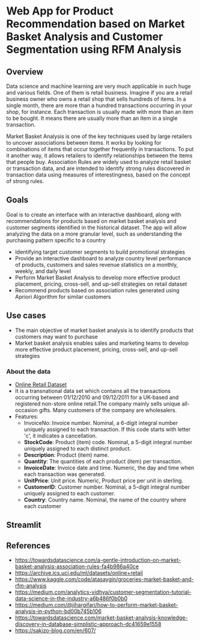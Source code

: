 # Web App for Product Recommendation based on Market Basket Analysis and Customer Segmentation using RFM Analysis

## Overview
Data science and machine learning are very much applicable in such huge and various fields. One of them is retail business. Imagine if you are a retail business owner who owns a retail shop that sells hundreds of items. In a single month, there are more than a hundred transactions occurring in your shop, for instance. Each transaction is usually made with more than an item to be bought. It means there are usually more than an item in a single transaction.

Market Basket Analysis is one of the key techniques used by large retailers to uncover associations between items. It works by looking for combinations of items that occur together frequently in transactions. To put it another way, it allows retailers to identify relationships between the items that people buy. Association Rules are widely used to analyze retail basket or transaction data, and are intended to identify strong rules discovered in transaction data using measures of interestingness, based on the concept of strong rules.

## Goals
Goal is to create an interface with an interactive dashboard, along with recommendations for products based on market basket analysis and customer segments identified in the historical dataset. The app will allow analyzing the data on a more granular level, such as understanding the purchasing pattern specific to a country
- Identifying target customer segments to build promotional strategies 
- Provide an interactive dashboard to analyze country level performance of products, customers and sales revenue statistics on a monthly, weekly, and daily level
- Perform Market Basket Analysis to develop more effective product placement, pricing, cross-sell, and up-sell strategies on retail dataset
- Recommend products based on association rules generated using Apriori Algorithm for similar customers

## Use cases
- The main objective of market basket analysis is to identify products that customers may want to purchase
- Market basket analysis enables sales and marketing teams to develop more effective product placement, pricing, cross-sell, and up-sell strategies

### About the data
- [Online Retail Dataset](https://archive.ics.uci.edu/ml/machine-learning-databases/00352/Online%20Retail.xlsx)
- It is a transnational data set which contains all the transactions occurring between 01/12/2010 and 09/12/2011 for a UK-based and registered non-store online retail.The company mainly sells unique all-occasion gifts. Many customers of the company are wholesalers.
- Features:
  - InvoiceNo: Invoice number. Nominal, a 6-digit integral number uniquely assigned to each transaction. If this code starts with letter 'c', it indicates a cancellation.
  - **StockCode**: Product (item) code. Nominal, a 5-digit integral number uniquely assigned to each distinct product. 
  - **Description**: Product (item) name.
  - **Quantity**: The quantities of each product (item) per transaction.
  - **InvoiceDate**: Invoice date and time. Numeric, the day and time when each transaction was generated. 
  - **UnitPrice**: Unit price. Numeric, Product price per unit in sterling.
  - **CustomerID**: Customer number. Nominal, a 5-digit integral number uniquely assigned to each customer. 
  - **Country**: Country name. Nominal, the name of the country where each customer 

## Streamlit

## References
- https://towardsdatascience.com/a-gentle-introduction-on-market-basket-analysis-association-rules-fa4b986a40ce
- https://archive.ics.uci.edu/ml/datasets/online+retail
- https://www.kaggle.com/code/atasaygin/groceries-market-basket-and-rfm-analysis
- https://medium.com/analytics-vidhya/customer-segmentation-tutorial-data-science-in-the-industry-a6b486f0b0b0
- https://medium.com/@jihargifari/how-to-perform-market-basket-analysis-in-python-bd00b745b106
- https://towardsdatascience.com/market-basket-analysis-knowledge-discovery-in-database-simplistic-approach-dc41659e1558
- https://sakizo-blog.com/en/607/
